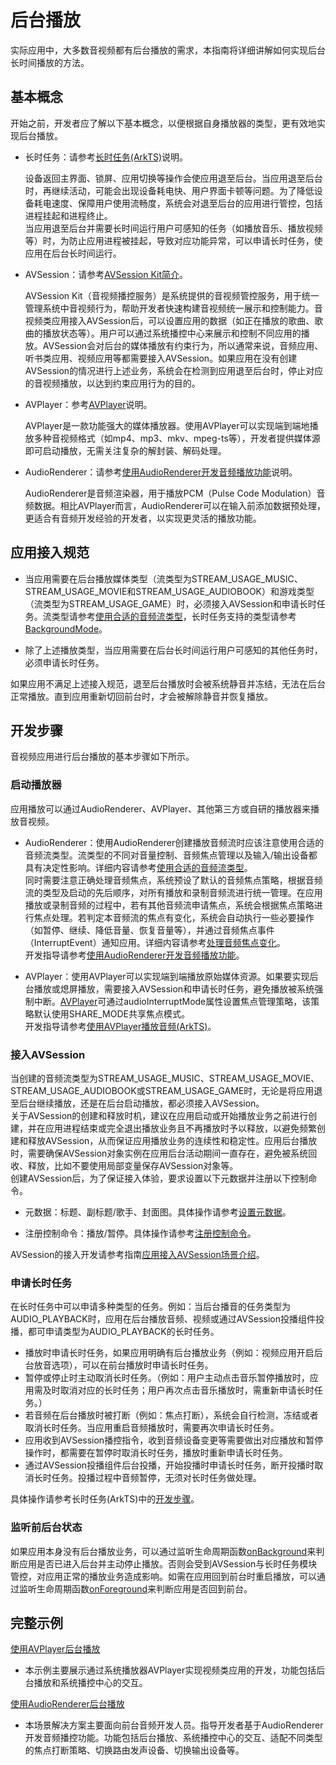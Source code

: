 # 后台播放
<!--Kit: AVSession Kit-->
<!--Subsystem: Multimedia-->
<!--Owner: @ccfriend; @liao_qian-->
<!--SE: @ccfriend-->
<!--TSE: @chenmingxi1_huawei-->

实际应用中，大多数音视频都有后台播放的需求，本指南将详细讲解如何实现后台长时间播放的方法。

## 基本概念

开始之前，开发者应了解以下基本概念，以便根据自身播放器的类型，更有效地实现后台播放。

- 长时任务：请参考[长时任务(ArkTS)](../../task-management/continuous-task.md)说明。

  设备返回主界面、锁屏、应用切换等操作会使应用退至后台。当应用退至后台时，再继续活动，可能会出现设备耗电快、用户界面卡顿等问题。为了降低设备耗电速度、保障用户使用流畅度，系统会对退至后台的应用进行管控，包括进程挂起和进程终止。<br>
  当应用退至后台并需要长时间运行用户可感知的任务（如播放音乐、播放视频等）时，为防止应用进程被挂起，导致对应功能异常，可以申请长时任务，使应用在后台长时间运行。

- AVSession：请参考[AVSession Kit简介](../avsession/avsession-overview.md)。

  AVSession Kit（音视频播控服务）是系统提供的音视频管控服务，用于统一管理系统中音视频行为，帮助开发者快速构建音视频统一展示和控制能力。音视频类应用接入AVSession后，可以设置应用的数据（如正在播放的歌曲、歌曲的播放状态等）。用户可以通过系统播控中心来展示和控制不同应用的播放。AVSession会对后台的媒体播放有约束行为，所以通常来说，音频应用、听书类应用、视频应用等都需要接入AVSession。如果应用在没有创建AVSession的情况进行上述业务，系统会在检测到应用退至后台时，停止对应的音视频播放，以达到约束应用行为的目的。

- AVPlayer：参考[AVPlayer](../media/media-kit-intro.md#avplayer)说明。

  AVPlayer是一款功能强大的媒体播放器。使用AVPlayer可以实现端到端地播放多种音视频格式（如mp4、mp3、mkv、mpeg-ts等），开发者提供媒体源即可启动播放，无需关注复杂的解封装、解码处理。

- AudioRenderer：请参考[使用AudioRenderer开发音频播放功能](../audio/using-audiorenderer-for-playback.md)说明。

  AudioRenderer是音频渲染器，用于播放PCM（Pulse Code Modulation）音频数据。相比AVPlayer而言，AudioRenderer可以在输入前添加数据预处理，更适合有音频开发经验的开发者，以实现更灵活的播放功能。

## 应用接入规范

- 当应用需要在后台播放媒体类型（流类型为STREAM_USAGE_MUSIC、STREAM_USAGE_MOVIE和STREAM_USAGE_AUDIOBOOK）和游戏类型（流类型为STREAM_USAGE_GAME）时，必须接入AVSession和申请长时任务。流类型请参考[使用合适的音频流类型](../audio/using-right-streamusage-and-sourcetype.md)，长时任务支持的类型请参考[BackgroundMode](../../reference/apis-backgroundtasks-kit/js-apis-resourceschedule-backgroundTaskManager.md#backgroundmode)。

- 除了上述播放类型，当应用需要在后台长时间运行用户可感知的其他任务时，必须申请长时任务。

如果应用不满足上述接入规范，退至后台播放时会被系统静音并冻结，无法在后台正常播放。直到应用重新切回前台时，才会被解除静音并恢复播放。

## 开发步骤

音视频应用进行后台播放的基本步骤如下所示。

### 启动播放器

应用播放可以通过AudioRenderer、AVPlayer、其他第三方或自研的播放器来播放音视频。

- AudioRenderer：使用AudioRenderer创建播放音频流时应该注意使用合适的音频流类型。流类型的不同对音量控制、音频焦点管理以及输入/输出设备都具有决定性影响。详细内容请参考[使用合适的音频流类型](../audio/using-right-streamusage-and-sourcetype.md)。<br>
  同时需要注意正确处理音频焦点，系统预设了默认的音频焦点策略，根据音频流的类型及启动的先后顺序，对所有播放和录制音频流进行统一管理。在应用播放或录制音频的过程中，若有其他音频流申请焦点，系统会根据焦点策略进行焦点处理。若判定本音频流的焦点有变化，系统会自动执行一些必要操作（如暂停、继续、降低音量、恢复音量等），并通过音频焦点事件（InterruptEvent）通知应用。详细内容请参考[处理音频焦点变化](../audio/audio-playback-concurrency.md#处理音频焦点变化)。<br>
  开发指导请参考[使用AudioRenderer开发音频播放功能](../audio/using-audiorenderer-for-playback.md)。

- AVPlayer：使用AVPlayer可以实现端到端播放原始媒体资源。如果要实现后台播放或熄屏播放，需要接入AVSession和申请长时任务，避免播放被系统强制中断。[AVPlayer](../../reference/apis-media-kit/arkts-apis-media-AVPlayer.md)可通过audioInterruptMode属性设置焦点管理策略，该策略默认使用SHARE_MODE共享焦点模式。<br>
  开发指导请参考[使用AVPlayer播放音频(ArkTS)](../media/using-avplayer-for-playback.md)。

### 接入AVSession

当创建的音频流类型为STREAM_USAGE_MUSIC、STREAM_USAGE_MOVIE、STREAM_USAGE_AUDIOBOOK或STREAM_USAGE_GAME时，无论是将应用退至后台继续播放，还是在后台启动播放，都必须接入AVSession。<br>
关于AVSession的创建和释放时机，建议在应用启动或开始播放业务之前进行创建，并在应用进程结束或完全退出播放业务且不再播放时予以释放，以避免频繁创建和释放AVSession，从而保证应用播放业务的连续性和稳定性。应用后台播放时，需要确保AVSession对象实例在应用后台活动期间一直存在，避免被系统回收、释放，比如不要使用局部变量保存AVSession对象等。<br>
创建AVSession后，为了保证接入体验，要求设置以下元数据并注册以下控制命令。

- 元数据：标题、副标题/歌手、封面图。具体操作请参考[设置元数据](avsession-access-scene.md#设置元数据)。

- 注册控制命令：播放/暂停。具体操作请参考[注册控制命令](avsession-access-scene.md#注册控制命令)。

AVSession的接入开发请参考指南[应用接入AVSession场景介绍](avsession-access-scene.md)。

### 申请长时任务

在长时任务中可以申请多种类型的任务。例如：当后台播音的任务类型为AUDIO_PLAYBACK时，应用在后台播放音频、视频或通过AVSession投播组件投播，都可申请类型为AUDIO_PLAYBACK的长时任务。
- 播放时申请长时任务，如果应用明确有后台播放业务（例如：视频应用开启后台放音选项），可以在前台播放时申请长时任务。
- 暂停或停止时主动取消长时任务。（例如：用户主动点击音乐暂停播放时，应用需及时取消对应的长时任务；用户再次点击音乐播放时，需重新申请长时任务。）
- 若音频在后台播放时被打断（例如：焦点打断），系统会自行检测，冻结或者取消长时任务。当应用重启音频播放时，需要再次申请长时任务。
- 应用收到AVSession播控指令，收到音频设备变更等需要做出对应播放和暂停操作时，都需要在暂停时取消长时任务，播放时重新申请长时任务。
- 通过AVSession投播组件后台投播，开始投播时申请长时任务，断开投播时取消长时任务。投播过程中音频暂停，无须对长时任务做处理。

具体操作请参考长时任务(ArkTS)中的[开发步骤](../../task-management/continuous-task.md#开发步骤)。

### 监听前后台状态

如果应用本身没有后台播放业务，可以通过监听生命周期函数[onBackground](../../reference/apis-ability-kit/js-apis-app-ability-uiAbility.md#onbackground)来判断应用是否已进入后台并主动停止播放。否则会受到AVSession与长时任务模块管控，对应用正常的播放业务造成影响。如需在应用回到前台时重启播放，可以通过监听生命周期函数[onForeground](../../reference/apis-ability-kit/js-apis-app-ability-uiAbility.md#onforeground)来判断应用是否回到前台。

## 完整示例

[使用AVPlayer后台播放](https://gitcode.com/harmonyos_samples/video-player)
- 本示例主要展示通过系统播放器AVPlayer实现视频类应用的开发，功能包括后台播放和系统播控中心的交互。

[使用AudioRenderer后台播放](https://gitcode.com/harmonyos_samples/audio-interaction)
- 本场景解决方案主要面向前台音频开发人员。指导开发者基于AudioRenderer开发音频播控功能。功能包括后台播放、系统播控中心的交互、适配不同类型的焦点打断策略、切换路由发声设备、切换输出设备等。